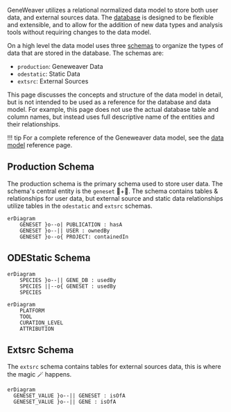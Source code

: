 
GeneWeaver utilizes a relational normalized data model to store both user data, and
external sources data. The [database](https://en.wikipedia.org/wiki/Database) is 
designed to be flexible and extensible, and to allow for the addition of new data types 
and analysis tools without requiring changes to the data model.

On a high level the data model uses three 
[schemas](https://en.wikipedia.org/wiki/Database_schema) to organize the types of data
that are stored in the database. The schemas are:

- `production`: Geneweaver Data
- `odestatic`: Static Data
- `extsrc`: External Sources

This page discusses the concepts and structure of the data model in detail, but is not 
intended to be used as a reference for the database and data model. For example, this 
page does not use the actual database table and column names, but instead uses full 
descriptive name of the entities and their relationships.

!!! tip
    For a complete reference of the Geneweaver data model, see the 
    [data model](../../reference/data-model) reference page. 

## Production Schema
The production schema is the primary schema used to store user data. The schema's 
central entity is the `geneset` 🧬+📂. The schema contains tables & relationships for
user data, but external source and static data relationships utilize tables in the
`odestatic` and `extsrc` schemas.


``` mermaid
erDiagram
    GENESET }o--o| PUBLICATION : hasA
    GENESET }o--|| USER : ownedBy
    GENESET }o--o{ PROJECT: containedIn
```

## ODEStatic Schema

``` mermaid
erDiagram
    SPECIES }o--|| GENE_DB : usedBy
    SPECIES ||--o{ GENESET : usedBy
    SPECIES
```

```mermaid
erDiagram
    PLATFORM
    TOOL
    CURATION_LEVEL
    ATTRIBUTION
```

## Extsrc Schema
The `extsrc` schema contains tables for external sources data, this is where the 
magic 🪄 happens. 

``` mermaid
erDiagram
  GENESET_VALUE }o--|| GENESET : isOfA
  GENESET_VALUE }o--|| GENE : isOfA
```
